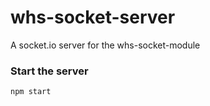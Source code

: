 # whs-socket-server
A socket.io server for the whs-socket-module

### Start the server
```
npm start
```
